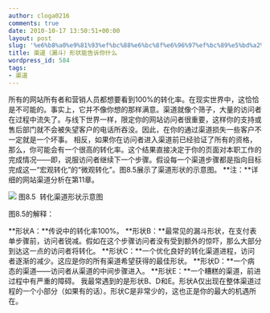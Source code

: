```yaml
---
author: cloga0216
comments: true
date: 2010-10-17 13:50:51+00:00
layout: post
slug: '%e6%b8%a0%e9%81%93%ef%bc%88%e6%bc%8f%e6%96%97%ef%bc%89%e5%bd%a2%e7%8a%b6%e8%83%bd%e5%91%8a%e8%af%89%e4%bd%a0%e4%bb%80%e4%b9%88'
title: 渠道（漏斗）形状能告诉你什么
wordpress_id: 584
tags:
- 渠道
---
```


所有的网站所有者和营销人员都想要看到100%的转化率。在现实世界中，这恰恰是不可能的。事实上，它并不像你想的那样满意。渠道就像个筛子，大量的访问者在过程中流失了。与线下世界一样，限定你的网站访问者很重要，这样你的支持或售后部门就不会被失望客户的电话所吞没。因此，在你的通过渠道损失一些客户不一定就是一个坏事。
相反，如果你在访问者进入渠道前已经验证了所有的资格，那么，你可能会有一个很高的转化率。这个结果直接决定于你的页面对本职工作的完成情况——即，说服访问者继续下一个步骤。假设每一个渠道步骤都是指向目标完成这一“宏观转化”的“微观转化”。图8.5展示了渠道形状的示意图。
**注：**详细的网站渠道分析在第11章。




[![](http://www.cloga.info/wp-content/uploads/2010/10/8-5.jpg)](http://www.cloga.info/wp-content/uploads/2010/10/8-5.jpg)
图8.5  转化渠道形状示意图


<!-- more -->图8.5的解释：
**形状A：**传说中的转化率100%。
**形状B：**最常见的漏斗形状，在支付表单步骤前，访问者锐减。假如在这个步骤访问者没有受到额外的惊吓，那么大部分到达这一点的访问者将转化。
**形状C：**一个优化良好的转化渠道进程，访问者逐渐的减少。这应是你的所有渠道希望获得的最佳形状。
**形状D：**一个病态的渠道——访问者从渠道的中间步骤进入。
**形状E：**一个糟糕的渠道，前进过程中有严重的障碍。
我最常遇到的是形状B、D和E。形状A仅出现在整体渠道过程的一个小部分（如果有的话）。形状C是非常少的，这也正是你的最大的机遇所在。
